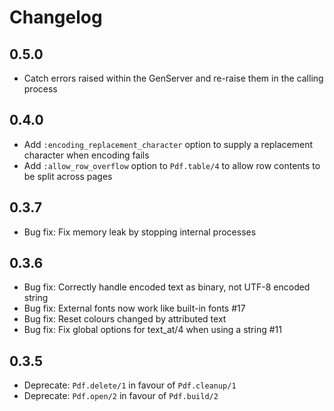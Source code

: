 # Changelog

## 0.5.0
- Catch errors raised within the GenServer and re-raise them in the calling process

## 0.4.0
- Add `:encoding_replacement_character` option to supply a replacement character when encoding fails
- Add `:allow_row_overflow` option to `Pdf.table/4` to allow row contents to be split across pages

## 0.3.7
- Bug fix: Fix memory leak by stopping internal processes

## 0.3.6
- Bug fix: Correctly handle encoded text as binary, not UTF-8 encoded string
- Bug fix: External fonts now work like built-in fonts #17
- Bug fix: Reset colours changed by attributed text
- Bug fix: Fix global options for text_at/4 when using a string #11

## 0.3.5
- Deprecate: `Pdf.delete/1` in favour of `Pdf.cleanup/1`
- Deprecate: `Pdf.open/2` in favour of `Pdf.build/2`

